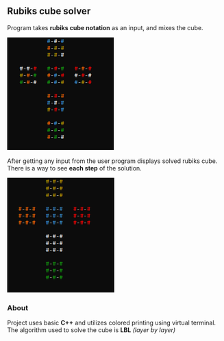## Rubiks cube solver

Program takes __rubiks cube notation__ as an input, and mixes the cube.

![Unsolved cube](unsolvedCube.png "Unsolved cube")

After getting any input from the user program displays solved rubiks cube.  
There is a way to see **each step** of the solution.

![Solved cube](solvedCube.png "Solved cube")

### About

Project uses basic __C++__ and utilizes colored printing using virtual terminal.  
The algorithm used to solve the cube is __LBL__ _(layer by layer)_
